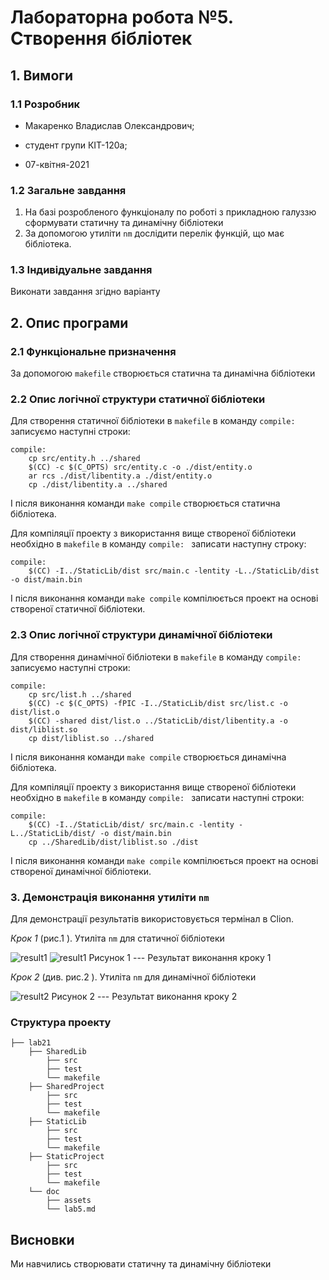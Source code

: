 ﻿
# Лабораторна робота №5. Створення бібліотек

## 1. Вимоги

### 1.1 Розробник

- Макаренко Владислав Олександрович;

- студент групи КІТ-120а;

- 07-квітня-2021

### 1.2 Загальне завдання

1. На базі розробленого функціоналу по роботі з прикладною галуззю сформувати статичну та динамічну бібліотеки
2. За допомогою утиліти ```nm``` дослідити перелік функцій, що має бібліотека. 


### 1.3 Індивідуальне завдання

 Виконати завдання згідно варіанту
 

## 2. Опис програми 

### 2.1 Функціональне призначення

За допомогою ```makefile``` створюється статична та динамічна бібліотеки

### 2.2 Опис логічної структури статичної бібліотеки

Для створення статичної бібліотеки в ``makefile`` в команду ``compile: `` записуємо наступні строки:

```
compile:
	cp src/entity.h ../shared
	$(CC) -c $(C_OPTS) src/entity.c -o ./dist/entity.o
	ar rcs ./dist/libentity.a ./dist/entity.o
	cp ./dist/libentity.a ../shared
```
І після виконання команди ``make compile``  створюється статична бібліотека.

Для компіляції проекту з використання вище створеної бібліотеки необхідно в   ``makefile`` в команду ``compile: `` записати наступну строку:
```
compile:
	$(CC) -I../StaticLib/dist src/main.c -lentity -L../StaticLib/dist -o dist/main.bin
```
І після виконання команди ``make compile``  компілюється проект на основі створеної статичної бібліотеки.


### 2.3 Опис логічної структури динамічної бібліотеки


Для створення динамічної бібліотеки в ``makefile`` в команду ``compile: `` записуємо наступні строки:

```
compile:
	cp src/list.h ../shared
	$(CC) -c $(C_OPTS) -fPIC -I../StaticLib/dist src/list.c -o dist/list.o
	$(CC) -shared dist/list.o ../StaticLib/dist/libentity.a -o dist/liblist.so
	cp dist/liblist.so ../shared
```
І після виконання команди ``make compile``  створюється динамічна бібліотека.

Для компіляції проекту з використання вище створеної бібліотеки необхідно в   ``makefile`` в команду ``compile: `` записати наступні строки:
```
compile:
	$(CC) -I../StaticLib/dist/ src/main.c -lentity -L../StaticLib/dist/ -o dist/main.bin
	cp ../SharedLib/dist/liblist.so ./dist
```
І після виконання команди ``make compile``  компілюється проект на основі створеної динамічної бібліотеки.


### 3. Демонстрація виконання утиліти ``nm``

Для демонстрації результатів використовується термінал в Clion. 

_Крок 1_ (рис.1 ). Утиліта ``nm`` для статичної бібліотеки

![result1](https://github.com/Vlad-Makarenko/Programing-repo/blob/main/lab21/doc/assets/Screenshot_1.png?raw=true)
![result1](https://github.com/Vlad-Makarenko/Programing-repo/blob/main/lab21/doc/assets/Screenshot_2.png?raw=true)
Рисунок 1 --- Результат виконання кроку 1

_Крок 2_ (див. рис.2 ). Утиліта ``nm`` для динамічної бібліотеки

![result2](https://github.com/Vlad-Makarenko/Programing-repo/blob/main/lab21/doc/assets/Screenshot_3.png?raw=true)
Рисунок 2 --- Результат виконання кроку 2


### Структура проекту

	├── lab21
	    ├── SharedLib
	    	├── src
	        ├── test
	        └── makefile
	    ├── SharedProject
	        ├── src
	        ├── test
	        └── makefile
        ├── StaticLib
        	├── src
	        ├── test
	        └── makefile
		├── StaticProject
            ├── src
	        ├── test
	        └── makefile
		└── doc
		    ├── assets
		    └── lab5.md
## Висновки

Ми навчились створювати статичну та динамічну бібліотеки 

